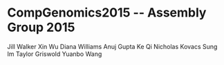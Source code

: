 # CompGenomics2015 -- Assembly Group 2015
Jill Walker
Xin Wu
Diana Williams
Anuj Gupta
Ke Qi
Nicholas Kovacs
Sung Im
Taylor Griswold
Yuanbo Wang
